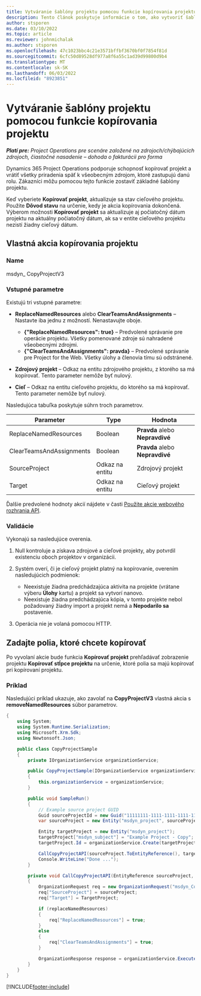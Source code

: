```yaml
---
title: Vytváranie šablóny projektu pomocou funkcie kopírovania projektu
description: Tento článok poskytuje informácie o tom, ako vytvoriť šablóny projektu pomocou vlastnej akcie Kopírovať projekt.
author: stsporen
ms.date: 03/10/2022
ms.topic: article
ms.reviewer: johnmichalak
ms.author: stsporen
ms.openlocfilehash: 47c1023bbc4c21e3571bffbf3670bf0f7854f81d
ms.sourcegitcommit: 6cfc50d89528df977a8f6a55c1ad39d99800d9b4
ms.translationtype: MT
ms.contentlocale: sk-SK
ms.lasthandoff: 06/03/2022
ms.locfileid: "8923851"
---
```

# <a name="develop-project-templates-with-copy-project"></a>Vytváranie šablóny projektu pomocou funkcie kopírovania projektu

_**Platí pre:** Project Operations pre scenáre založené na zdrojoch/chýbajúcich zdrojoch, čiastočné nasadenie – dohoda o fakturácii pro forma_

Dynamics 365 Project Operations podporuje schopnosť kopírovať projekt a vrátiť všetky priradenia späť k všeobecným zdrojom, ktoré zastupujú danú rolu. Zákazníci môžu pomocou tejto funkcie zostaviť základné šablóny projektu.

Keď vyberiete **Kopírovať projekt**, aktualizuje sa stav cieľového projektu. Použite **Dôvod stavu** na určenie, kedy je akcia kopírovania dokončená. Výberom možnosti **Kopírovať projekt** sa aktualizuje aj počiatočný dátum projektu na aktuálny počiatočný dátum, ak sa v entite cieľového projektu nezistí žiadny cieľový dátum.

## <a name="copy-project-custom-action"></a>Vlastná akcia kopírovania projektu

### <a name="name"></a>Name 

msdyn\_ CopyProjectV3

### <a name="input-parameters"></a>Vstupné parametre

Existujú tri vstupné parametre:

- **ReplaceNamedResources** alebo **ClearTeamsAndAssignments** – Nastavte iba jednu z možností. Nenastavujte oboje.

    - **\{"ReplaceNamedResources": true\}** – Predvolené správanie pre operácie projektu. Všetky pomenované zdroje sú nahradené všeobecnými zdrojmi.
    - **\{"ClearTeamsAndAssignments": pravda\}** – Predvolené správanie pre Project for the Web. Všetky úlohy a členovia tímu sú odstránené.

- **Zdrojový projekt** – Odkaz na entitu zdrojového projektu, z ktorého sa má kopírovať. Tento parameter nemôže byť nulový.
- **Cieľ** – Odkaz na entitu cieľového projektu, do ktorého sa má kopírovať. Tento parameter nemôže byť nulový.

Nasledujúca tabuľka poskytuje súhrn troch parametrov.

| Parameter                | Type             | Hodnota                 |
|--------------------------|------------------|-----------------------|
| ReplaceNamedResources    | Boolean          | **Pravda** alebo **Nepravdivé** |
| ClearTeamsAndAssignments | Boolean          | **Pravda** alebo **Nepravdivé** |
| SourceProject            | Odkaz na entitu | Zdrojový projekt    |
| Target                   | Odkaz na entitu | Cieľový projekt    |

Ďalšie predvolené hodnoty akcií nájdete v časti [Použite akcie webového rozhrania API](/powerapps/developer/common-data-service/webapi/use-web-api-actions).

### <a name="validations"></a>Validácie

Vykonajú sa nasledujúce overenia.

1. Null kontroluje a získava zdrojové a cieľové projekty, aby potvrdil existenciu oboch projektov v organizácii.
2. Systém overí, či je cieľový projekt platný na kopírovanie, overením nasledujúcich podmienok:

    - Neexistuje žiadna predchádzajúca aktivita na projekte (vrátane výberu **Úlohy** kartu) a projekt sa vytvorí nanovo.
    - Neexistuje žiadna predchádzajúca kópia, v tomto projekte nebol požadovaný žiadny import a projekt nemá a **Nepodarilo sa** postavenie.

3. Operácia nie je volaná pomocou HTTP.

## <a name="specify-fields-to-copy"></a>Zadajte polia, ktoré chcete kopírovať

Po vyvolaní akcie bude funkcia **Kopírovať projekt** prehľadávať zobrazenie projektu **Kopírovať stĺpce projektu** na určenie, ktoré polia sa majú kopírovať pri kopírovaní projektu.

### <a name="example"></a>Príklad

Nasledujúci príklad ukazuje, ako zavolať na **CopyProjectV3** vlastná akcia s **removeNamedResources** súbor parametrov.

```C#
{
    using System;
    using System.Runtime.Serialization;
    using Microsoft.Xrm.Sdk;
    using Newtonsoft.Json;

    public class CopyProjectSample
    {
        private IOrganizationService organizationService;

        public CopyProjectSample(IOrganizationService organizationService)
        {
            this.organizationService = organizationService;
        }

        public void SampleRun()
        {
            // Example source project GUID
            Guid sourceProjectId = new Guid("11111111-1111-1111-1111-111111111111");
            var sourceProject = new Entity("msdyn_project", sourceProjectId);

            Entity targetProject = new Entity("msdyn_project");
            targetProject["msdyn_subject"] = "Example Project - Copy";
            targetProject.Id = organizationService.Create(targetProject);

            CallCopyProjectAPI(sourceProject.ToEntityReference(), targetProject.ToEntityReference(), copyOption, true, false);
            Console.WriteLine("Done ...");
        }

        private void CallCopyProjectAPI(EntityReference sourceProject, EntityReference TargetProject, bool replaceNamedResources = true, bool clearTeamsAndAssignments = false)
        {
            OrganizationRequest req = new OrganizationRequest("msdyn_CopyProjectV3");
            req["SourceProject"] = sourceProject;
            req["Target"] = TargetProject;

            if (replaceNamedResources)
            {
                req["ReplaceNamedResources"] = true;
            }
            else
            {
                req["ClearTeamsAndAssignments"] = true;
            }

            OrganizationResponse response = organizationService.Execute(req);
        }
    }
}
```

[!INCLUDE[footer-include](../includes/footer-banner.md)]
